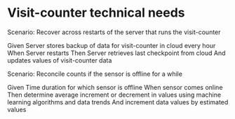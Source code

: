 # Visit-counter technical needs

Scenario: Recover across restarts of the server
that runs the visit-counter

  Given Server stores backup of data for visit-counter in cloud every hour
  When Server restarts
  Then Server retrieves last checkpoint from cloud
  And updates values of visit-counter data

Scenario: Reconcile counts if the sensor is offline for a while

  Given Time duration for which sensor is offline
  When sensor comes online
  Then determine average increment or decrement in values
  using machine learning algorithms and data trends
  And increment data values by estimated values
